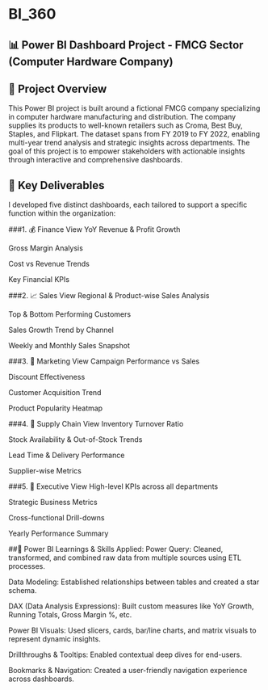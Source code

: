 # BI_360

## 📊 Power BI Dashboard Project - FMCG Sector (Computer Hardware Company)
## 🧾 Project Overview
This Power BI project is built around a fictional FMCG company specializing in computer hardware manufacturing and distribution. The company supplies its products to well-known retailers such as Croma, Best Buy, Staples, and Flipkart.
The dataset spans from FY 2019 to FY 2022, enabling multi-year trend analysis and strategic insights across departments. The goal of this project is to empower stakeholders with actionable insights through interactive and comprehensive dashboards.

## 🔑 Key Deliverables
I developed five distinct dashboards, each tailored to support a specific function within the organization:

###1. 💰 Finance View
YoY Revenue & Profit Growth

Gross Margin Analysis

Cost vs Revenue Trends

Key Financial KPIs

###2. 📈 Sales View
Regional & Product-wise Sales Analysis

Top & Bottom Performing Customers

Sales Growth Trend by Channel

Weekly and Monthly Sales Snapshot

###3. 📣 Marketing View
Campaign Performance vs Sales

Discount Effectiveness

Customer Acquisition Trend

Product Popularity Heatmap

###4. 🚚 Supply Chain View
Inventory Turnover Ratio

Stock Availability & Out-of-Stock Trends

Lead Time & Delivery Performance

Supplier-wise Metrics

###5. 🧠 Executive View
High-level KPIs across all departments

Strategic Business Metrics

Cross-functional Drill-downs

Yearly Performance Summary

##🧠 Power BI Learnings & Skills Applied:
Power Query: Cleaned, transformed, and combined raw data from multiple sources using ETL processes.

Data Modeling: Established relationships between tables and created a star schema.

DAX (Data Analysis Expressions): Built custom measures like YoY Growth, Running Totals, Gross Margin %, etc.

Power BI Visuals: Used slicers, cards, bar/line charts, and matrix visuals to represent dynamic insights.

Drillthroughs & Tooltips: Enabled contextual deep dives for end-users.

Bookmarks & Navigation: Created a user-friendly navigation experience across dashboards.
